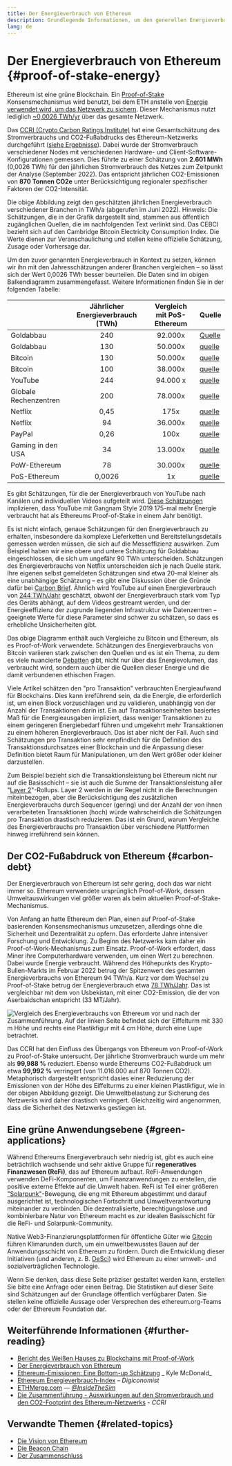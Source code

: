 ```yaml
---
title: Der Energieverbrauch von Ethereum
description: Grundlegende Informationen, um den generellen Energieverbrauch von Ethereum verstehen zu können
lang: de
---
```


# Der Energieverbrauch von Ethereum {#proof-of-stake-energy}

Ethereum ist eine grüne Blockchain. Ein [Proof-of-Stake](/developers/docs/consensus-mechanisms/pos) Konsensmechanismus wird benutzt, bei dem ETH anstelle von [Energie verwendet wird, um das Netzwerk zu sichern](/developers/docs/consensus-mechanisms/pow). Dieser Mechanismus nutzt lediglich [~0,0026 TWh/yr](https://carbon-ratings.com/eth-report-2022) über das gesamte Netzwerk.

Das [CCRI (Crypto Carbon Ratings Institute)](https://carbon-ratings.com) hat eine Gesamtschätzung des Stromverbrauchs und CO2-Fußabdrucks des Ethereum-Netzwerks durchgeführt ([siehe Ergebnisse](https://carbon-ratings.com/eth-report-2022)). Dabei wurde der Stromverbrauch verschiedener Nodes mit verschiedenen Hardware- und Client-Software-Konfigurationen gemessen. Dies führte zu einer Schätzung von **2.601 MWh** (0,0026 TWh) für den jährlichen Stromverbrauch des Netzes zum Zeitpunkt der Analyse (September 2022). Das entspricht jährlichen CO2-Emissionen von **870 Tonnen CO2e** unter Berücksichtigung regionaler spezifischer Faktoren der CO2-Intensität.

<EnergyConsumptionChart />

Die obige Abbildung zeigt den geschätzten jährlichen Energieverbrauch verschiedener Branchen in TWh/a (abgerufen im Juni 2022). Hinweis: Die Schätzungen, die in der Grafik dargestellt sind, stammen aus öffentlich zugänglichen Quellen, die im nachfolgenden Text verlinkt sind. Das CEBCI bezieht sich auf den Cambridge Bitcoin Electricity Consumption Index. Die Werte dienen zur Veranschaulichung und stellen keine offizielle Schätzung, Zusage oder Vorhersage dar.

Um den zuvor genannten Energieverbrauch in Kontext zu setzen, können wir ihn mit den Jahresschätzungen anderer Branchen vergleichen – so lässt sich der Wert 0,0026 TWh besser beurteilen. Die Daten sind im obigen Balkendiagramm zusammengefasst. Weitere Informationen finden Sie in der folgenden Tabelle:

|                       | Jährlicher Energieverbrauch (TWh) | Vergleich mit PoS-Ethereum | Quelle                                                                                                                                            |
| :-------------------- | :-------------------------------: | :------------------------: | ------------------------------------------------------------------------------------------------------------------------------------------------- |
| Goldabbau             |                240                |          92.000x           | [Quelle](https://www.kitco.com/news/2021-05-17/Gold-s-energy-consumption-doubles-that-of-bitcoin-Galaxy-Digital.html)                             |
| Goldabbau             |                130                |          50.000x           | [quelle](https://ccaf.io/cbeci/index/comparisons)                                                                                                 |
| Bitcoin               |                130                |          50.000x           | [quelle](https://digiconomist.net/bitcoin-energy-consumption)                                                                                     |
| Bitcoin               |                100                |          38.000x           | [quelle](https://ccaf.io/cbeci/index/comparisons)                                                                                                 |
| YouTube               |                244                |          94.000 x          | [quelle](https://thefactsource.com/how-much-electricity-does-youtube-use/)                                                                        |
| Globale Rechenzentren |                200                |          78.000x           | [quelle](https://www.iea.org/commentaries/data-centres-and-energy-from-global-headlines-to-local-headaches)                                       |
| Netflix               |               0,45                |            175x            | [quelle](https://s22.q4cdn.com/959853165/files/doc_downloads/2020/02/0220_Netflix_EnvironmentalSocialGovernanceReport_FINAL.pdf)                  |
| Netflix               |                94                 |          36.000x           | [quelle](https://theshiftproject.org/en/article/unsustainable-use-online-video/)                                                                  |
| PayPal                |               0,26                |            100x            | [quelle](https://app.impaakt.com/analyses/paypal-consumed-264100-mwh-of-energy-in-2020-24-from-non-renewable-sources-27261)                       |
| Gaming in den USA     |                34                 |          13.000x           | [quelle](https://www.researchgate.net/publication/336909520_Toward_Greener_Gaming_Estimating_National_Energy_Use_and_Energy_Efficiency_Potential) |
| PoW-Ethereum          |                78                 |          30.000x           | [quelle](https://digiconomist.net/ethereum-energy-consumption)                                                                                    |
| PoS-Ethereum          |              0,0026               |             1x             | [quelle](https://carbon-ratings.com/eth-report-2022)                                                                                              |

Es gibt Schätzungen, für die der Energieverbrauch von YouTube nach Kanälen und individuellen Videos aufgeteilt wird. [Diese Schätzungen](https://thefactsource.com/how-much-electricity-does-YouTube-use/) implizieren, dass YouTube mit Gangnam Style 2019 175-mal mehr Energie verbraucht hat als Ethereums Proof-of-Stake in einem Jahr benötigt.

Es ist nicht einfach, genaue Schätzungen für den Energieverbrauch zu erhalten, insbesondere da komplexe Lieferketten und Bereitstellungsdetails gemessen werden müssen, die sich auf die Messeffizienz auswirken. Zum Beispiel haben wir eine obere und untere Schätzung für Goldabbau eingeschlossen, die sich um ungefähr 90 TWh unterscheiden. Schätzungen des Energieverbrauchs von Netflix unterscheiden sich je nach Quelle stark. Ihre eigenen selbst gemeldeten Schätzungen sind etwa 20-mal kleiner als eine unabhängige Schätzung – es gibt eine Diskussion über die Gründe dafür bei [Carbon Brief](https://www.carbonbrief.org/factcheck-what-is-the-carbon-footprint-of-streaming-video-on-netflix). Ähnlich wird YouTube auf einen Energieverbrauch von [244 TWh/Jahr](https://thefactsource.com/how-much-electricity-does-youtube-use/) geschätzt, obwohl der Energieverbrauch stark vom Typ des Geräts abhängt, auf dem Videos gestreamt werden, und der Energieeffizienz der zugrunde liegenden Infrastruktur wie Datenzentren – geeignete Werte für diese Parameter sind schwer zu schätzen, so dass es erhebliche Unsicherheiten gibt.

Das obige Diagramm enthält auch Vergleiche zu Bitcoin und Ethereum, als es Proof-of-Work verwendete. Schätzungen des Energieverbrauchs von Bitcoin variieren stark zwischen den Quellen und es ist ein Thema, zu dem es viele nuancierte [Debatten](https://www.coindesk.com/business/2020/05/19/the-last-word-on-bitcoins-energy-consumption/) gibt, nicht nur über das Energievolumen, das verbraucht wird, sondern auch über die Quellen dieser Energie und die damit verbundenen ethischen Fragen.

Viele Artikel schätzen den "pro Transaktion" verbrauchten Energieaufwand für Blockchains. Dies kann irreführend sein, da die Energie, die erforderlich ist, um einen Block vorzuschlagen und zu validieren, unabhängig von der Anzahl der Transaktionen darin ist. Ein auf Transaktionseinheiten basiertes Maß für die Energieausgaben impliziert, dass weniger Transaktionen zu einem geringeren Energiebedarf führen und umgekehrt mehr Transaktionen zu einem höheren Energieverbrauch. Das ist aber nicht der Fall. Auch sind Schätzungen pro Transaktion sehr empfindlich für die Definition des Transaktionsdurchsatzes einer Blockchain und die Anpassung dieser Definition bietet Raum für Manipulationen, um den Wert größer oder kleiner darzustellen.

Zum Beispiel bezieht sich die Transaktionsleistung bei Ethereum nicht nur auf die Basisschicht – sie ist auch die Summe der Transaktionsleistung aller "[Layer 2](/layer-2/)"-Rollups. Layer 2 werden in der Regel nicht in die Berechnungen miteinbezogen, aber die Berücksichtigung des zusätzlichen Energieverbrauchs durch Sequencer (gering) und der Anzahl der von ihnen verarbeiteten Transaktionen (hoch) würde wahrscheinlich die Schätzungen pro Transaktion drastisch reduzieren. Das ist ein Grund, warum Vergleiche des Energieverbrauchs pro Transaktion über verschiedene Plattformen hinweg irreführend sein können.

## Der CO2-Fußabdruck von Ethereum {#carbon-debt}

Der Energieverbrauch von Ethereum ist sehr gering, doch das war nicht immer so. Ethereum verwendete ursprünglich Proof-of-Work, dessen Umweltauswirkungen viel größer waren als beim aktuellen Proof-of-Stake-Mechanismus.

Von Anfang an hatte Ethereum den Plan, einen auf Proof-of-Stake basierenden Konsensmechanismus umzusetzen, allerdings ohne die Sicherheit und Dezentralität zu opfern. Das erforderte Jahre intensiver Forschung und Entwicklung. Zu Beginn des Netzwerks kam daher ein Proof-of-Work-Mechanismus zum Einsatz. Proof-of-Work erfordert, dass Miner ihre Computerhardware verwenden, um einen Wert zu berechnen. Dabei wurde Energie verbraucht. Während des Höhepunkts des Krypto-Bullen-Markts im Februar 2022 betrug der Spitzenwert des gesamten Energieverbrauchs von Ethereum 94 TWh/a. Kurz vor dem Wechsel zu Proof-of-Stake betrug der Energieverbrauch etwa [78 TWh/Jahr](https://digiconomist.net/ethereum-energy-consumption). Das ist vergleichbar mit dem von Usbekistan, mit einer CO2-Emission, die der von Aserbaidschan entspricht (33 MT/Jahr).

![Vergleich des Energieverbrauchs von Ethereum vor und nach der Zusammenführung. Auf der linken Seite befindet sich der Eiffelturm mit 330 m Höhe und rechts eine Plastikfigur mit 4 cm Höhe, durch eine Lupe betrachtet.](energy_consumption_pre_post_merge.png)

Das CCRI hat den Einfluss des Übergangs von Ethereum von Proof-of-Work zu Proof-of-Stake untersucht. Der jährliche Stromverbrauch wurde um mehr als **99,988 %** reduziert. Ebenso wurde Ethereums CO2-Fußabdruck um etwa **99,992 %** verringert (von 11.016.000 auf 870 Tonnen CO2). Metaphorisch dargestellt entspricht dasies einer Reduzierung der Emissionen von der Höhe des Eiffelturms zu einer kleinen Plastikfigur, wie in der obigen Abbildung gezeigt. Die Umweltbelastung zur Sicherung des Netzwerks wird daher drastisch verringert. Gleichzeitig wird angenommen, dass die Sicherheit des Netzwerks gestiegen ist.

## Eine grüne Anwendungsebene {#green-applications}

Während Ethereums Energieverbrauch sehr niedrig ist, gibt es auch eine beträchtlich wachsende und sehr aktive Gruppe für **regeneratives Finanzwesen (ReFi)**, das auf Ethereum aufbaut. ReFi-Anwendungen verwenden DeFi-Komponenten, um Finanzanwendungen zu erstellen, die positive externe Effekte auf die Umwelt haben. ReFi ist Teil einer größeren ["Solarpunk"](https://en.wikipedia.org/wiki/Solarpunk)-Bewegung, die eng mit Ethereum abgestimmt und darauf ausgerichtet ist, technologischen Fortschritt und Umweltverantwortung miteinander zu verbinden. Die dezentralisierte, berechtigungslose und kombinierbare Natur von Ethereum macht es zur idealen Basisschicht für die ReFi- und Solarpunk-Community.

Native Web3-Finanzierungsplattformen für öffentliche Güter wie [Gitcoin](https://gitcoin.co) führen Klimarunden durch, um ein umweltbewusstes Bauen auf der Anwendungsschicht von Ethereum zu fördern. Durch die Entwicklung dieser Initiativen (und anderen, z. B. [DeSci](/desci/)) wird Ethereum zu einer umwelt- und sozialverträglichen Technologie.

<InfoBanner emoji=":evergreen_tree:">
  Wenn Sie denken, dass diese Seite präziser gestaltet werden kann, erstellen Sie bitte eine Anfrage oder einen Beitrag. Die Statistiken auf dieser Seite sind Schätzungen auf der Grundlage öffentlich verfügbarer Daten. Sie stellen keine offizielle Aussage oder Versprechen des ethereum.org-Teams oder der Ethereum Foundation dar. 
</InfoBanner>

## Weiterführende Informationen {#further-reading}

- [Bericht des Weißen Hauses zu Blockchains mit Proof-of-Work](https://www.whitehouse.gov/wp-content/uploads/2022/09/09-2022-Crypto-Assets-and-Climate-Report.pdf)
- [Der Energieverbrauch von Ethereum](https://mirror.xyz/jmcook.eth/ODpCLtO4Kq7SCVFbU4He8o8kXs418ZZDTj0lpYlZkR8)
- [Ethereum-Emissionen: Eine Bottom-up Schätzung](https://kylemcdonald.github.io/ethereum-emissions/) _ Kyle McDonald_
- [Ethereum Energieverbrauch-Index](https://digiconomist.net/ethereum-energy-consumption/) – _Digiconomist_
- [ETHMerge.com](https://ethmerge.com/) — _[@InsideTheSim](https://twitter.com/InsideTheSim)_
- [Die Zusammenführung - Auswirkungen auf den Stromverbrauch und den CO2-Footprint des Ethereum-Netzwerks](https://carbon-ratings.com/eth-report-2022) - _CCRI_

## Verwandte Themen {#related-topics}

- [Die Vision von Ethereum](/roadmap/vision/)
- [Die Beacon Chain](/roadmap/beacon-chain)
- [Der Zusammenschluss](/roadmap/merge/)
